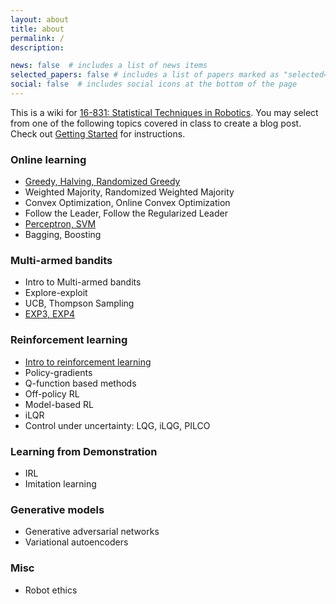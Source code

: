 ```yaml
---
layout: about
title: about
permalink: /
description: 

news: false  # includes a list of news items
selected_papers: false # includes a list of papers marked as "selected={true}"
social: false  # includes social icons at the bottom of the page
---
```


This is a wiki for [16-831: Statistical Techniques in Robotics](https://sites.google.com/view/16-831-cmu/home).
You may select from one of the following topics covered in class to create a blog post. Check out [Getting Started](blog/2020/instruction/) for instructions.

### Online learning	
- [Greedy, Halving, Randomized Greedy](blog/2020/online-learning-1/)
- Weighted Majority, Randomized Weighted Majority
- Convex Optimization, Online Convex Optimization
- Follow the Leader, Follow the Regularized Leader
- [Perceptron, SVM](blog/2020/perceptron-svm/)
- Bagging, Boosting

### Multi-armed bandits	
- Intro to Multi-armed bandits
- Explore-exploit
- UCB, Thompson Sampling
- [EXP3, EXP4](blog/2020/EXP3-EXP4)

### Reinforcement learning	
- [Intro to reinforcement learning](blog/2020/intro_to_RL/)
- Policy-gradients
- Q-function based methods
- Off-policy RL
- Model-based RL
- iLQR
- Control under uncertainty: LQG, iLQG, PILCO

### Learning from Demonstration	
- IRL
- Imitation learning

### Generative models	
- Generative adversarial networks
- Variational autoencoders

### Misc
- Robot ethics
